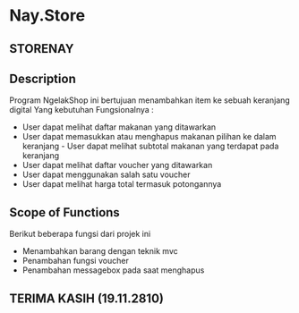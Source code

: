 # Nay.Store
## STORENAY

## Description

Program NgelakShop ini bertujuan menambahkan item ke sebuah keranjang digital Yang kebutuhan Fungsionalnya :

- User dapat melihat daftar makanan yang ditawarkan
- User dapat memasukkan atau menghapus makanan pilihan ke dalam keranjang - User dapat melihat subtotal makanan yang terdapat pada keranjang
- User dapat melihat daftar voucher yang ditawarkan
- User dapat menggunakan salah satu voucher
- User dapat melihat harga total termasuk potongannya

## Scope of Functions

Berikut beberapa fungsi dari projek ini

- Menambahkan barang dengan teknik mvc
- Penambahan fungsi voucher
- Penambahan messagebox pada saat menghapus

## TERIMA KASIH (19.11.2810)
